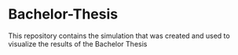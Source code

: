 # Bachelor-Thesis
This repository contains the simulation that was created and used to visualize the results of the Bachelor Thesis
